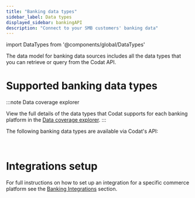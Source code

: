 ```yaml
---
title: "Banking data types"
sidebar_label: Data types
displayed_sidebar: bankingAPI
description: "Connect to your SMB customers' banking data"
---
```


import DataTypes from '@components/global/DataTypes'

The data model for banking data sources includes all the data types that you can retrieve or query from the Codat API.

# Supported banking data types

:::note Data coverage explorer

View the full details of the data types that Codat supports for each banking platform in the <a className="external" href="https://knowledge.codat.io/supported-features/banking?view=tab-by-data-type" target="_blank">Data coverage explorer</a>.
:::

The following banking data types are available via Codat's API:

<!-- <DataTypes category="banking" search={false}/> -->

<br/>

# Integrations setup

For full instructions on how to set up an integration for a specific commerce platform see the [Banking Integrations](/banking-api/overview) section.
